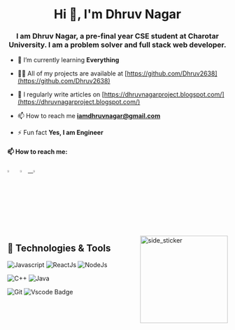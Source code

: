 <h1 align="center">Hi 👋, I'm Dhruv Nagar</h1>
<h3 align="center">I am Dhruv Nagar, a pre-final year CSE student at Charotar University. I am a problem solver and full stack web developer.</h3>

- 🌱 I’m currently learning **Everything**

- 👨‍💻 All of my projects are available at [https://github.com/Dhruv2638](https://github.com/Dhruv2638)

- 📝 I regularly write articles on [https://dhruvnagarproject.blogspot.com/](https://dhruvnagarproject.blogspot.com/)

- 📫 How to reach me **iamdhruvnagar@gmail.com**

- ⚡ Fun fact **Yes, I am Engineer**

<!-- links to social media icons -->
  #### 📫 How to reach me:
  
[<img src="https://img.icons8.com/color/48/000000/linkedin.png" width="3.5%"/>](https://www.linkedin.com/in/dhruv-nagar-8595a2195) 
&nbsp; <a href="mailto:iamdhruvnagar@gmail.com"> <img src="https://img.icons8.com/fluent/48/000000/gmail.png" width="3.5%"/>
&nbsp; [<img src="https://img.icons8.com/fluent/48/000000/instagram-new.png" width="3.5%"/>](https://www.instagram.com/medhruvnagar/) 
<!-- &nbsp; [<img src="https://github.com/sciencepal/sciencepal/blob/master/assets/discord-round.svg" width="3.5%"/>](https://discordapp.com/users/693479853822967828/) -->

<!-- Graph GIF -->
<img align="right" width=200px height=200px alt="side_sticker" src="https://media.giphy.com/media/TEnXkcsHrP4YedChhA/giphy.gif" />
  
## 🔧 Technologies & Tools
![Javascript](https://img.shields.io/badge/JavaScript-323330?style=for-the-badge&logo=javascript&logoColor=F7DF1E)
![ReactJs](https://img.shields.io/badge/React-20232A?style=for-the-badge&logo=react&logoColor=61DAFB)
![NodeJs](https://img.shields.io/badge/Node.js-43853D?style=for-the-badge&logo=node.js&logoColor=white)

![C++](https://img.shields.io/badge/C%2B%2B-00599C?style=for-the-badge&logo=c%2B%2B&logoColor=white)
![Java](https://img.shields.io/badge/Java-ED8B00?style=for-the-badge&logo=java&logoColor=white)

![Git](https://img.shields.io/badge/Git-F05032?style=for-the-badge&logo=git&logoColor=white)
![Vscode Badge](https://img.shields.io/badge/VSCode-0078D4?style=for-the-badge&logo=visual%20studio%20code&logoColor=white)
